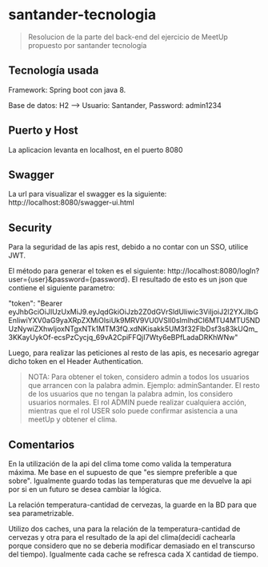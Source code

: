 # santander-tecnologia
> Resolucion de la parte del back-end del ejercicio de MeetUp propuesto por santander tecnología

## Tecnología usada
Framework: Spring boot con java 8.

Base de datos: H2 --> Usuario: Santander, Password: admin1234

## Puerto y Host
La aplicacion levanta en localhost, en el puerto 8080

## Swagger
La url para visualizar el swagger es la siguiente: http://localhost:8080/swagger-ui.html

## Security
Para la seguridad de las apis rest, debido a no contar con un SSO, utilice JWT.

El método para generar el token es el siguiente: http://localhost:8080/logIn?user={user}&password={password}. El resultado de esto es un json que contiene el siguiente parametro: 

"token": "Bearer eyJhbGciOiJIUzUxMiJ9.eyJqdGkiOiJzb2Z0dGVrSldUIiwic3ViIjoiJ2l2YXJlbGEnIiwiYXV0aG9yaXRpZXMiOlsiUk9MRV9VU0VSIl0sImlhdCI6MTU4MTU5NDUzNywiZXhwIjoxNTgxNTk1MTM3fQ.xdNKisakk5UM3f32FlbDsf3s83kUQm_3KKayUykOf-ecsPzCycjq_69vA2CpiFFQjI7Wty6eBPfLadaDRKhWNw"

Luego, para realizar las peticiones al resto de las apis, es necesario agregar dicho token en el Header Authentication.

> NOTA: Para obtener el token, considero admin a todos los usuarios que arrancen con la palabra admin. Ejemplo: adminSantander. El resto de los usuarios que no tengan la palabra admin, los considero usuarios normales. El rol ADMIN puede realizar cualquiera acción, mientras que el rol USER solo puede confirmar asistencia a una meetUp y obtener el clima.

## Comentarios
En la utilización de la api del clima tome como valida la temperatura máxima. Me base en el supuesto de que "es siempre preferible a que sobre". Igualmente guardo todas las temperaturas que me devuelve la api por si en un futuro se desea cambiar la lógica.

La relación temperatura-cantidad de cervezas, la guarde en la BD para que sea parametrizable.

Utilizo dos caches, una para la relación de la temperatura-cantidad de cervezas y otra para el resultado de la api del clima(decidí cachearla porque considero que no se deberia modificar demasiado en el transcurso del tiempo). Igualmente cada cache se refresca cada X cantidad de tiempo.
